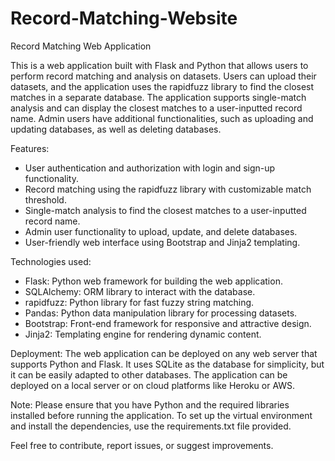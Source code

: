 # Record-Matching-Website

Record Matching Web Application

This is a web application built with Flask and Python that allows users to perform record matching and analysis on datasets. Users can upload their datasets, and the application uses the rapidfuzz library to find the closest matches in a separate database. The application supports single-match analysis and can display the closest matches to a user-inputted record name. Admin users have additional functionalities, such as uploading and updating databases, as well as deleting databases.

Features:
- User authentication and authorization with login and sign-up functionality.
- Record matching using the rapidfuzz library with customizable match threshold.
- Single-match analysis to find the closest matches to a user-inputted record name.
- Admin user functionality to upload, update, and delete databases.
- User-friendly web interface using Bootstrap and Jinja2 templating.

Technologies used:
- Flask: Python web framework for building the web application.
- SQLAlchemy: ORM library to interact with the database.
- rapidfuzz: Python library for fast fuzzy string matching.
- Pandas: Python data manipulation library for processing datasets.
- Bootstrap: Front-end framework for responsive and attractive design.
- Jinja2: Templating engine for rendering dynamic content.

Deployment:
The web application can be deployed on any web server that supports Python and Flask. It uses SQLite as the database for simplicity, but it can be easily adapted to other databases. The application can be deployed on a local server or on cloud platforms like Heroku or AWS.

Note:
Please ensure that you have Python and the required libraries installed before running the application. To set up the virtual environment and install the dependencies, use the requirements.txt file provided.

Feel free to contribute, report issues, or suggest improvements.
